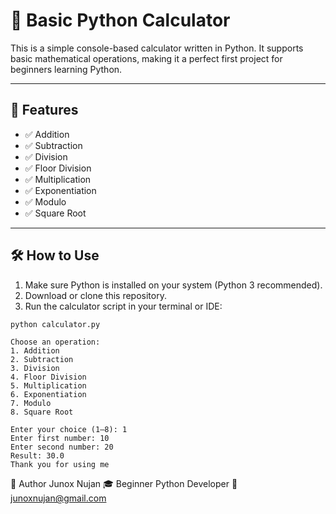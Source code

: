 # 🧮 Basic Python Calculator

This is a simple console-based calculator written in Python. It supports basic mathematical operations, making it a perfect first project for beginners learning Python.

---

## 🚀 Features

- ✅ Addition
- ✅ Subtraction
- ✅ Division
- ✅ Floor Division
- ✅ Multiplication
- ✅ Exponentiation
- ✅ Modulo
- ✅ Square Root

---

## 🛠️ How to Use

1. Make sure Python is installed on your system (Python 3 recommended).
2. Download or clone this repository.
3. Run the calculator script in your terminal or IDE:

```bash
python calculator.py
```

```📌 Example
Choose an operation:
1. Addition
2. Subtraction
3. Division
4. Floor Division
5. Multiplication
6. Exponentiation
7. Modulo
8. Square Root

Enter your choice (1–8): 1
Enter first number: 10
Enter second number: 20
Result: 30.0
Thank you for using me
```
👤 Author
Junox Nujan
🎓 Beginner Python Developer
📧 junoxnujan@gmail.com
